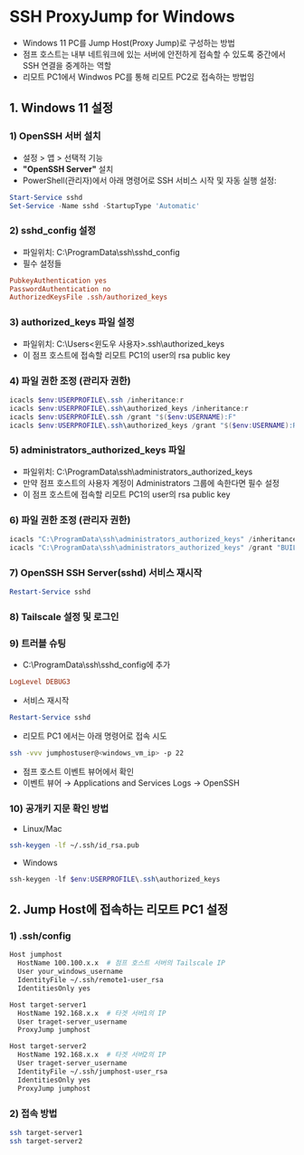 # SSH ProxyJump for Windows

- Windows 11 PC를 Jump Host(Proxy Jump)로 구성하는 방법
- 점프 호스트는 내부 네트워크에 있는 서버에 안전하게 접속할 수 있도록 중간에서 SSH 연결을 중계하는 역할
- 리모트 PC1에서 Windwos PC를 통해 리모트 PC2로 접속하는 방법임

## 1. Windows 11 설정

### 1) OpenSSH 서버 설치
- 설정 > 앱 > 선택적 기능
- **"OpenSSH Server"** 설치
- PowerShell(관리자)에서 아래 명령어로 SSH 서비스 시작 및 자동 실행 설정:
```powershell
Start-Service sshd
Set-Service -Name sshd -StartupType 'Automatic'
```

### 2) sshd_config 설정
- 파일위치: C:\ProgramData\ssh\sshd_config
- 필수 설정들

```conf
PubkeyAuthentication yes
PasswordAuthentication no
AuthorizedKeysFile .ssh/authorized_keys
```

### 3) authorized_keys 파일 설정
- 파일위치: C:\Users\<윈도우 사용자>\.ssh\authorized_keys
- 이 점프 호스트에 접속할 리모트 PC1의 user의 rsa public key

### 4) 파일 권한 조정 (관리자 권한)
```powershell
icacls $env:USERPROFILE\.ssh /inheritance:r
icacls $env:USERPROFILE\.ssh\authorized_keys /inheritance:r
icacls $env:USERPROFILE\.ssh /grant "$($env:USERNAME):F"
icacls $env:USERPROFILE\.ssh\authorized_keys /grant "$($env:USERNAME):R"
```
### 5) administrators_authorized_keys 파일
- 파일위치: C:\ProgramData\ssh\administrators_authorized_keys
- 만약 점프 호스트의 사용자 계정이 Administrators 그룹에 속한다면 필수 설정
- 이 점프 호스트에 접속할 리모트 PC1의 user의 rsa public key

### 6) 파일 권한 조정 (관리자 권한)
```powershell
icacls "C:\ProgramData\ssh\administrators_authorized_keys" /inheritance:r
icacls "C:\ProgramData\ssh\administrators_authorized_keys" /grant "BUILTIN\Administrators:R"
```

### 7) OpenSSH SSH Server(sshd) 서비스 재시작
```powershell
Restart-Service sshd
```

### 8) Tailscale 설정 및 로그인

### 9) 트러블 슈팅
- C:\ProgramData\ssh\sshd_config에 추가
```conf
LogLevel DEBUG3
```
- 서비스 재시작
```powershell
Restart-Service sshd
```
- 리모트 PC1 에서는 아래 명령어로 접속 시도
```bash
ssh -vvv jumphostuser@<windows_vm_ip> -p 22
```
- 점프 호스트 이벤트 뷰어에서 확인
- 이벤트 뷰어 → Applications and Services Logs → OpenSSH

### 10) 공개키 지문 확인 방법
- Linux/Mac
```bash
ssh-keygen -lf ~/.ssh/id_rsa.pub
```
- Windows
```powershell
ssh-keygen -lf $env:USERPROFILE\.ssh\authorized_keys
```

## 2. Jump Host에 접속하는 리모트 PC1 설정

### 1) .ssh/config
```bash
Host jumphost
  HostName 100.100.x.x  # 점프 호스트 서버의 Tailscale IP
  User your_windows_username
  IdentityFile ~/.ssh/remote1-user_rsa
  IdentitiesOnly yes

Host target-server1
  HostName 192.168.x.x  # 타겟 서버1의 IP
  User traget-server_username
  ProxyJump jumphost

Host target-server2
  HostName 192.168.x.x  # 타겟 서버2의 IP
  User traget-server_username
  IdentityFile ~/.ssh/jumphost-user_rsa
  IdentitiesOnly yes
  ProxyJump jumphost
```

### 2) 접속 방법
```bash
ssh target-server1
ssh target-server2
```
